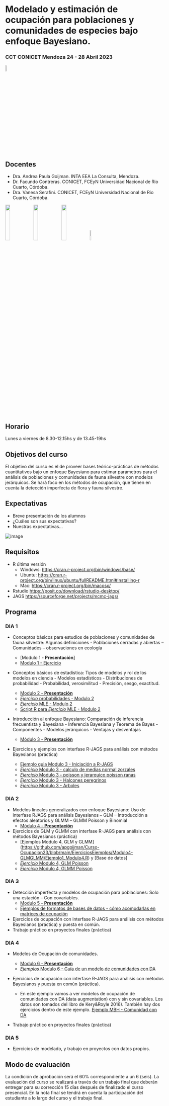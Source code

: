 # Modelado y estimación de ocupación para poblaciones y comunidades de especies bajo enfoque Bayesiano.
### CCT CONICET Mendoza 24 - 28 Abril 2023 
<img src="https://github.com/apgoijman/Curso-Ocupacion23/blob/main/varios/Imagen4.png" width=7% height=7%>


## Docentes
- Dra. Andrea Paula Goijman. INTA EEA La Consulta, Mendoza. 
- Dr. Facundo Contreras. CONICET, FCEyN Universidad Nacional de Rio Cuarto, Córdoba. 
- Dra. Vanesa Serafini. CONICET, FCEyN Universidad Nacional de Rio Cuarto, Córdoba. 

<img src="https://github.com/apgoijman/Curso-Ocupacion23/blob/main/varios/Imagen2.png" width=17% height=17%>    <img src="https://github.com/apgoijman/Curso-Ocupacion23/blob/main/varios/Imagen3.png" width=17% height=17%>   <img src="https://github.com/apgoijman/Curso-Ocupacion23/blob/main/varios/logo_giepco.png" width=17% height=17%>    <img src="https://github.com/apgoijman/Curso-Ocupacion23/blob/main/images.png" width=9% height=9%>

## Horario
Lunes a viernes de 8.30-12.15hs y de 13.45-19hs

## Objetivos del curso
El objetivo del curso es el de proveer bases teórico-prácticas de métodos cuantitativos bajo un enfoque Bayesiano para estimar parámetros para el análisis de poblaciones y comunidades de fauna silvestre con modelos jerárquicos. Se hará foco en los métodos de ocupación, que tienen en cuenta la detección imperfecta de flora y fauna silvestre.

## Expectativas
- Breve presentación de los alumnos
- ¿Cuáles son sus expectativas? 
- Nuestras expectativas...

![image](https://user-images.githubusercontent.com/124918841/222793849-89917531-59a4-4047-93ab-1148d1030d38.png)


## Requisitos
- R última versión
    - Windows: https://cran.r-project.org/bin/windows/base/
     -  Ubuntu: https://cran.r-project.org/bin/linux/ubuntu/fullREADME.html#installing-r
     - Mac: https://cran.r-project.org/bin/macosx/
- Rstudio https://posit.co/download/rstudio-desktop/
- JAGS https://sourceforge.net/projects/mcmc-jags/

## Programa

### DIA 1
- Conceptos básicos para estudios de poblaciones y comunidades de fauna silvestre: Algunas definiciones - Poblaciones cerradas y abiertas – Comunidades – observaciones en ecología
    - [Modulo 1 - **Presentación**]
    - [Modulo 1 - Ejercicio](https://github.com/apgoijman/Curso-Ocupacion23/blob/main/EjerciciosEjemplos/Modulo1-Intro/Modulo%201.R)

- Conceptos básicos de estadística: Tipos de modelos y rol de los modelos en ciencia - Modelos estadísticos - Distribuciones de probabilidad - Probabilidad,
verosimilitud - Precisión, sesgo, exactitud. 
    - [Modulo 2 - **Presentación**](https://github.com/apgoijman/Curso-Ocupacion23/files/10883613/Modulo.2_Occupacion2023.pdf)
    - [*Ejercicio* probabilidades - Modulo 2](https://github.com/apgoijman/Curso-Ocupacion23/blob/main/EjerciciosEjemplos/Modulo2-Probabilidades/Ejercicio1_Modulo2_Probabilidades.R)
    - [*Ejercicio* MLE - Modulo 2](https://github.com/apgoijman/Curso-Ocupacion23/blob/main/EjerciciosEjemplos/Modulo2-Probabilidades/Ejercicio2-Modulo2.pdf)
    - [Script R para *Ejercicio* MLE - Modulo 2](https://github.com/apgoijman/Curso-Ocupacion23/blob/main/EjerciciosEjemplos/Modulo2-Probabilidades/Ejercicio2-Modulo2-LikelihhodBinomial.R)

- Introducción al enfoque Bayesiano: Comparación de inferencia frecuentista y Bayesiana - Inferencia Bayesiana y Teorema de Bayes -Componentes - Modelos jerárquicos - Ventajas y desventajas 
     - [Módulo 3 - **Presentación**](https://github.com/apgoijman/Curso-Ocupacion23/blob/main/Modulo%203_Ocupacion2023.pdf) 
- Ejercicios y ejemplos con interfase R-JAGS para análisis con métodos Bayesianos (práctica) 
    - [Ejemplo guia Modulo 3 - Iniciación a R-JAGS](https://github.com/apgoijman/Curso-Ocupacion23/blob/main/EjerciciosEjemplos/Modulo3-Bayes/Ejemplo%20Modulo3.md)
    - [*Ejercicio* Modulo 3 - calculo de medias normal zorzales](https://github.com/apgoijman/Curso-Ocupacion23/blob/main/EjerciciosEjemplos/Modulo3-Bayes/Ejemplo1-Modulo3-Media.R)
    - [*Ejercicio* Modulo 3 - poisson y jerarquico poisson ranas](https://github.com/apgoijman/Curso-Ocupacion23/blob/main/EjerciciosEjemplos/Modulo3-Bayes/Ejemplo2-Modulo3-Jerarquico.R)
    - [*Ejercicio* Modulo 3 - Halcones peregrinos](https://github.com/apgoijman/Curso-Ocupacion23/blob/main/EjerciciosEjemplos/Modulo3-Bayes/Ejercicio1%20-%20Modulo%203.R)
    - [*Ejercicio* Modulo 3 - Arboles](https://github.com/apgoijman/Curso-Ocupacion23/blob/main/EjerciciosEjemplos/Modulo3-Bayes/Ejercicio2-Modulo%203.R)
 

### DIA 2
- Modelos lineales generalizados con enfoque Bayesiano: Uso de interfase RJAGS para análisis Bayesianos – GLM – Introducción a efectos aleatorios y GLMM – GLMM Poisson y Binomial
    - [Módulo 4 - **Presentación**](https://github.com/apgoijman/Curso-Ocupacion23/blob/main/Modulo%204_Occupacion2023.pdf)
- Ejercicios de GLM y GLMM con interfase R-JAGS para análisis con métodos Bayesianos (práctica) 
    - [Ejemplos Modulo 4, GLM y GLMM] (https://github.com/apgoijman/Curso-Ocupacion23/blob/main/EjerciciosEjemplos/Modulo4-GLMGLMM/Ejemplo1_Modulo4.R) y [Base de datos] 
    - [*Ejercicio* Modulo 4, GLM Poisson](https://github.com/apgoijman/Curso-Ocupacion23/blob/main/EjerciciosEjemplos/Modulo4-GLMGLMM/Ejercicio2_Modulo4_PoissonGLM.R)
    - [*Ejercicio* Modulo 4, GLMM Poisson](https://github.com/apgoijman/Curso-Ocupacion23/blob/main/EjerciciosEjemplos/Modulo4-GLMGLMM/Ejercicio1_Modulo4_PoissonGLMM.R)

### DIA 3
- Detección imperfecta y modelos de ocupación para poblaciones: Solo una estación – Con covariables.
    - [Modulo 5 - **Presentación**](https://github.com/apgoijman/Curso-Ocupacion23/files/11214935/Modulo.5_Occupacion2023.pdf)
    - [Ejemplos de formatos de bases de datos - cómo acomodarlas en matrices de ocupación](https://github.com/apgoijman/Curso-Ocupacion23/files/10824363/Formatos.de.bases.de.datos.pdf)
- Ejercicios de ocupación con interfase R-JAGS para análisis con métodos Bayesianos (práctica) y puesta en común.
- Trabajo práctico en proyectos finales (práctica)



### DIA 4
- Modelos de Ocupación de comunidades.
    - [Modulo 6 - **Presentación**](https://github.com/apgoijman/Curso-Ocupacion23/files/11254905/Modulo.6_Occupacion2023.pdf)
    - [*Ejemplos* Modulo 6 - Guía de un modelo de comunidades con DA](https://github.com/apgoijman/Curso-Ocupacion23/blob/main/EjerciciosEjemplos/Modulo6-OcupacionComunidad/Ejemplo%20Modulo%206.md)
    
- Ejercicios de ocupación con interfase R-JAGS para análisis con métodos Bayesianos y puesta en común (práctica).
    - En este ejemplo vamos a ver modelos de ocupación de comunidades con DA (data augmentation) con y sin covariables. Los datos son tomados del libro de Kery&Royle 2016). También hay dos ejercicios dentro de este ejemplo. [Ejemplo MBH - Comunidad con DA](https://github.com/apgoijman/Curso-Ocupacion23/blob/main/EjerciciosEjemplos/Modulo6-OcupacionComunidad/Modulo%206%20-%20Comunidad%20I%20-%20MHB%20Bird%20survey.R)
- Trabajo práctico en proyectos finales (práctica)

### DIA 5
- Ejercicios de modelado, y trabajo en proyectos con datos propios.


## Modo de evaluación
La condición de aprobación será el 60% correspondiente a un 6 (seis). La evaluación del curso se realizará a través de un trabajo final que deberán entregar para su corrección 15 días después de finalizado el curso presencial. En la nota final se tendrá en cuenta la participación del estudiante a lo largo del curso y el trabajo final.

